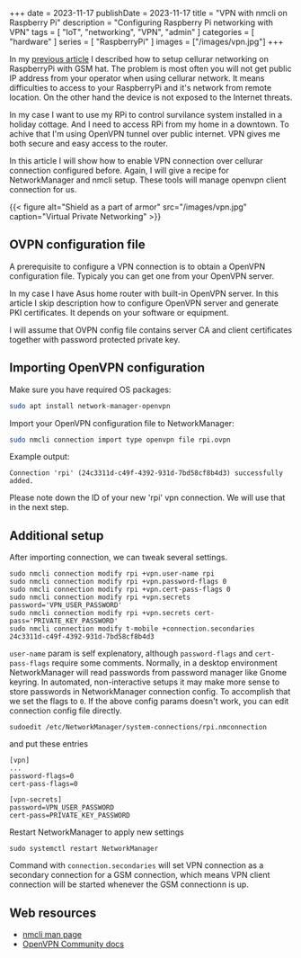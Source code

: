 +++
date = 2023-11-17
publishDate = 2023-11-17
title = "VPN with nmcli on Raspberry Pi"
description = "Configuring Raspberry Pi networking with VPN"
tags = [
  "IoT",
  "networking",
  "VPN",
  "admin"
]
categories = [
  "hardware"
]
series = [
  "RaspberryPi"
]
images = ["/images/vpn.jpg"]
+++

In my [previous article](../rpi-lte-router) I described how to setup cellurar networking on RaspberryPi with GSM hat.
The problem is most often you will not get public IP address from your operator when using cellurar network.
It means difficulties to access to your RaspberryPi and it's network from remote location.
On the other hand the device is not exposed to the Internet threats.
 
In my case I want to use my RPi to control survilance system installed in a holiday cottage.
And I need to access RPi from my home in a downtown. To achive that I'm using OpenVPN tunnel over public internet.
VPN gives me both secure and easy access to the router.

In this article I will show how to enable VPN connection over cellurar connection configured before.
Again, I will give a recipe for NetworkManager and nmcli setup.
These tools will manage openvpn client connection for us.

{{< figure alt="Shield as a part of armor" src="/images/vpn.jpg" caption="Virtual Private Networking" >}}

## OVPN configuration file

A prerequisite to configure a VPN connection is to obtain a OpenVPN configuration file.
Typicaly you can get one from your OpenVPN server.

In my case I have Asus home router with built-in OpenVPN server. In this article I skip description how to 
configure OpenVPN server and generate PKI certificates. It depends on your software or equipment.

I will assume that OVPN config file contains server CA and client certificates together with password protected private key.

## Importing OpenVPN configuration

Make sure you have required OS packages:
```bash
sudo apt install network-manager-openvpn
```

Import your OpenVPN configuration file to NetworkManager:
```bash
sudo nmcli connection import type openvpn file rpi.ovpn
```

Example output:
```
Connection 'rpi' (24c3311d-c49f-4392-931d-7bd58cf8b4d3) successfully added.
```

Please note down the ID of your new 'rpi' vpn connection. We will use that in the next step.

## Additional setup

After importing connection, we can tweak several settings.

```shell
sudo nmcli connection modify rpi +vpn.user-name rpi
sudo nmcli connection modify rpi +vpn.password-flags 0
sudo nmcli connection modify rpi +vpn.cert-pass-flags 0
sudo nmcli connection modify rpi +vpn.secrets password='VPN_USER_PASSWORD'
sudo nmcli connection modify rpi +vpn.secrets cert-pass='PRIVATE_KEY_PASSWORD'
sudo nmcli connection modify t-mobile +connection.secondaries 24c3311d-c49f-4392-931d-7bd58cf8b4d3
```

`user-name` param is self explenatory, although `password-flags` and `cert-pass-flags` require some comments.
Normally, in a desktop environment NetworkManager will read passwords from password manager like Gnome keyring.
In automated, non-interactive setups it may make more sense to store passwords in NetworkManager connection config.
To accomplish that we set the flags to `0`. If the above config params doesn't work, you can edit connection config file directly.

```shell
sudoedit /etc/NetworkManager/system-connections/rpi.nmconnection
```

and put these entries

```
[vpn]
...
password-flags=0
cert-pass-flags=0

[vpn-secrets]
password=VPN_USER_PASSWORD
cert-pass=PRIVATE_KEY_PASSWORD
```

Restart NetworkManager to apply new settings

```shell
sudo systemctl restart NetworkManager
```

Command with `connection.secondaries` will set VPN connection as a secondary connection for a GSM connection, which means VPN client connection
will be started whenever the GSM connectionn is up.

## Web resources

* [nmcli man page](https://www.linux.org/docs/man1/nmcli.html)
* [OpenVPN Community docs](https://openvpn.net/community-resources/reference-manual-for-openvpn-2-4/)
